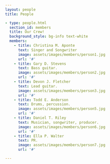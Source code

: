 ```yaml
---
layout: people
title: People

- type: people.html
  section_id: members
  title: Our Crew!
  background_style: bg-info text-white
  members:
    - title: Christina M. Aponte
      text: Singer and Songwriter
      image: assets/images/members/person1.jpg
      url: '#'
    - title: Gary D. Stevens
      text: Bass guitar.
      image: assets/images/members/person2.jpg
      url: '#'
    - title: Devon J. Fletcher
      text: Lead guitar.
      image: assets/images/members/person3.jpg
      url: '#'
    - title: Todd E. Anderson
      text: Drums, percussion.
      image: assets/images/members/person5.jpg
      url: '#'
    - title: Daniel T. Riley
      text: Musician, songwriter, producer.
      image: assets/images/members/person6.jpg
      url: '#'
    - title: Ella P. Walter
      text: PR.
      image: assets/images/members/person7.jpg
      url: '#'

---
```

